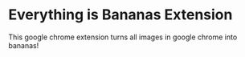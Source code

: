 # Everything is Bananas Extension
 This google chrome extension turns all images in google chrome into bananas!
